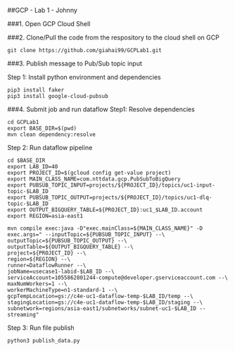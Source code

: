 ##GCP - Lab 1 - Johnny

###1. Open GCP Cloud Shell

###2. Clone/Pull the code from the respository to the cloud shell on GCP
```
git clone https://github.com/giahai99/GCPLab1.git
```

###3. Publish message to Pub/Sub topic input

Step 1: Install python environment and dependencies
```
pip3 install faker
pip3 install google-cloud-pubsub
```

###4. Submit job and run dataflow
Step1: Resolve dependencies
```
cd GCPLab1
export BASE_DIR=$(pwd)
mvn clean dependency:resolve
```
Step 2: Run dataflow pipeline
```
cd $BASE_DIR
export LAB_ID=40
export PROJECT_ID=$(gcloud config get-value project)
export MAIN_CLASS_NAME=com.nttdata.gcp.PubSubToBigQuery
export PUBSUB_TOPIC_INPUT=projects/${PROJECT_ID}/topics/uc1-input-topic-$LAB_ID
export PUBSUB_TOPIC_OUTPUT=projects/${PROJECT_ID}/topics/uc1-dlq-topic-$LAB_ID
export OUTPUT_BIGQUERY_TABLE=${PROJECT_ID}:uc1_$LAB_ID.account
export REGION=asia-east1

mvn compile exec:java -D"exec.mainClass=${MAIN_CLASS_NAME}" -D exec.args=" --inputTopic=${PUBSUB_TOPIC_INPUT} --\
outputTopic=${PUBSUB_TOPIC_OUTPUT} --\
outputTable=${OUTPUT_BIGQUERY_TABLE} --\
project=${PROJECT_ID} --\
region=${REGION} --\
runner=DataflowRunner --\
jobName=usecase1-labid-$LAB_ID --\
serviceAccount=1055862801244-compute@developer.gserviceaccount.com --\
maxNumWorkers=1 --\
workerMachineType=n1-standard-1 --\
gcpTempLocation=gs://c4e-uc1-dataflow-temp-$LAB_ID/temp --\
stagingLocation=gs://c4e-uc1-dataflow-temp-$LAB_ID/staging --\
subnetwork=regions/asia-east1/subnetworks/subnet-uc1-$LAB_ID --streaming"
```
Step 3: Run file publish
```
python3 publish_data.py
```